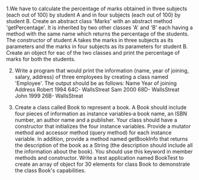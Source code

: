 
1.We have to calculate the percentage of marks obtained in three subjects (each out of
100) by student A and in four subjects (each out of 100) by student B. Create an abstract
class 'Marks' with an abstract method 'getPercentage'. It is inherited by two other
classes 'A' and 'B' each having a method with the same name which returns the
percentage of the students. The constructor of student A takes the marks in three
subjects as its parameters and the marks in four subjects as its parameters for student
B. Create an object for eac of the two classes and print the percentage of marks for both
the students.


2. Write a program that would print the information (name, year of joining, salary, address)
of three employees by creating a class named 'Employee'. The output should be as
follows:
Name Year of joining Address
Robert 1994 64C- WallsStreat
Sam 2000 68D- WallsStreat
John 1999 26B- WallsStreat

3. Create a class called Book to represent a book. A Book should include four pieces of information
as instance variables‐a book name, an ISBN number, an author name and a publisher. Your class
should have a constructor that initializes the four instance variables. Provide a mutator method
and accessor method (query method) for each instance variable. In addition, provide a method
named getBookInfo that returns the description of the book as a String (the description should
include all the information about the book). You should use this keyword in member methods
and constructor. Write a test application named BookTest to create an array of object for 30
elements for class Book to demonstrate the class Book's capabilities.

